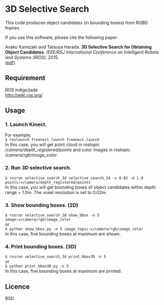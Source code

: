 # 3D Selective Search

This code produces object candidates (in bounding boxes) from RGBD frames.

If you use this software, please cite the following paper: 

Asako Kanezaki and Tatsuya Harada. 
**3D Selective Search for Obtaining Object Candidates.** 
*IEEE/RSJ International Conference on Intelligent Robots and Systems (IROS)*, 2015.   
([pdf](http://www.mi.t.u-tokyo.ac.jp/kanezaki/pdf/IROS2015_kanezaki.pdf))

## Requirement

ROS indigo/jade  
http://wiki.ros.org/

## Usage

### 1. Launch Kinect.  
For example,  
  `$ roslaunch freenect_launch freenect.launch`  
In this case, you will get point cloud in rostopic */camera/depth_registered/points* and color images in rostopic */camera/rgb/image_color*.  

### 2. Run 3D selective search.  
  `$ rosrun selective_search_3d selective_search_3d -v 0.02 -d 1.0 points:=/camera/depth_registered/points`  
In this case, you will get bounding boxes of object candidates within depth range = 1.0m. The voxel resolution is set to 0.02m.

### 3. Show bounding boxes. (2D)  
  `$ rosrun selective_search_3d show_bbox -n 5 image:=/camera/rgb/image_color`  
or  
  `$ python show_bbox.py -n 5 image_topic:=/camera/rgb/image_color`  
In this case, five bounding boxes at maximum are shown.  

### 4. Print bounding boxes. (3D)  
  `$ rosrun selective_search_3d print_bbox3D -n 5`  
or  
  `$ python print_bbox3D.py -n 5`  
In this case, five bounding boxes at maximum are printed.  

## Licence

BSD

